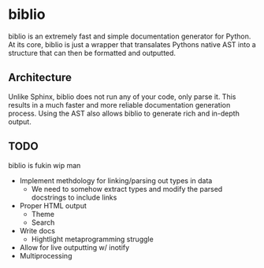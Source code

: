 # biblio

biblio is an extremely fast and simple documentation generator for Python. At its core, biblio is just a wrapper that transalates Pythons native AST into a structure that can then be formatted and outputted.

## Architecture

Unlike Sphinx, biblio does not run any of your code, only parse it. This results in a much faster and more reliable documentation generation process. Using the AST also allows biblio to generate rich and in-depth output.

## TODO

biblio is fukin wip man

- Implement methdology for linking/parsing out types in data
  - We need to somehow extract types and modify the parsed docstrings to include links
- Proper HTML output
  - Theme
  - Search
- Write docs
  - Hightlight metaprogramming struggle
- Allow for live outputting w/ inotify
- Multiprocessing
